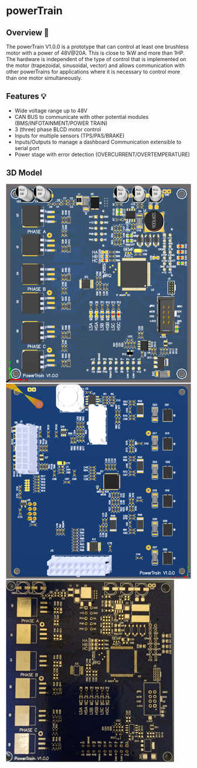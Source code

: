 # powerTrain

## Overview 🛵

The powerTrain V1.0.0 is a prototype that can control at least one brushless motor with a power of 48V@20A. This is close to 1kW and more than 1HP. The hardware is independent of the type of control that is implemented on the motor (trapezoidal, sinusoidal, vector) and allows communication with other powerTrains for applications where it is necessary to control more than one motor simultaneously.

## Features 💡

- Wide voltage range up to 48V
- CAN BUS to communicate with other potential modules (BMS/INFOTAINMENT/POWER TRAIN)
- 3 (three) phase BLCD motor control
- Inputs for multiple sensors (TPS/PAS/BRAKE)
- Inputs/Outputs to manage a dashboard
Communication extensible to serial port
- Power stage with error detection (OVERCURRENT/OVERTEMPERATURE)

## 3D Model
![top](https://github.com/TobiasBp99/powerTrain/blob/master/images/topLayer.png)
![bottom](https://github.com/TobiasBp99/powerTrain/blob/master/images/bottomLayer.png)
![pcb](https://github.com/TobiasBp99/powerTrain/blob/master/images/pcb.png)
